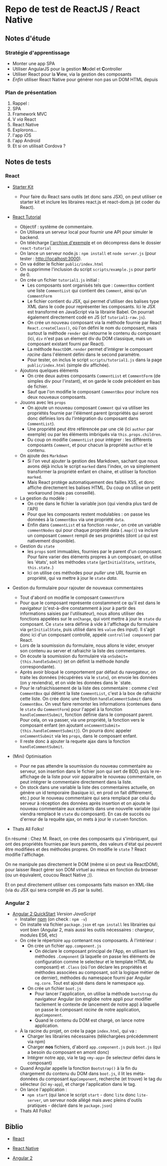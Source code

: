 # Repo de test de ReactJS / React Native

## Notes d'étude

### Stratégie d'apprentissage

 - Monter une app SPA
 - Utiliser AngularJS pour la gestion **M**odel et **C**ontroller
 - Utiliser React pour la **V**iew, via la gestion des composants
 - *Enfin* utiliser React Native pour générer non pas un DOM HTML depuis

### Plan de présentation

1. Rappel :
  1. SPA
  2. Framework MVC
  3. V *via* React
2. React Native
3. Explorons...
  1. l'app iOS
  2. l'app Android
4. Et si on utilisait Cordova ?


## Notes de tests

### React

 - [Starter Kit](https://facebook.github.io/react/downloads/react-0.14.6.zip)
   - Pour faire du React sans outils (et donc sans JSX), on peut utiliser ce starter kit et inclure les libraires react.js et react-dom.js (et coder du React).

 - [React Tutorial](https://facebook.github.io/react/docs/tutorial.html)
   - Objectif : système de commentaire.
   - On Utilisera un serveur local pour fournir une API pour simuler le backend.
   - On télécharge [l'archive d'exemple](https://github.com/reactjs/react-tutorial/archive/master.zip) et on décompress dans le dossier `react-tutorial`
   - On lance un serveur node.js : `npm install` et `node server.js` (pour tester : [http://localhost:3000](http://localhost:3000/)).
   - On va éditer le fichier `public/index.html`
   - On supprimme l'inclusion du script `scripts/example.js` pour partir de 0.
   - On crée un fichier `tutorial1.js` initial :
     - Les composants sont organisés tels que : `CommentBox` contient une liste `CommentList` qui contient des `Comment`, ainsi qu'un `CommentForm`
     - Le fichier contient du JSX, qui permet d'utiliser des balises type XML dans le code pour représenter les composants. Ici le JSX est transformé en JavaScript via la librairie Babel. On pourrait également directement codé en JS (cf `tutorial1-raw.js`).
     - On crée un nouveau composant via la méthode fournie par React `React.createClass()`, où l'on défini le nom du composant, mais surtout la méthode `render` qui retourne le contenu du composant (ici, `div` n'est pas un élement div du DOM classique, mais un composant existant fourni par React).
     - La méthode `ReactDOM.render` permet d'intégrer le composant *racine* dans l'élément défini dans le second paramètre.
     - Pour tester, on inclus le script `scripts/tutorial1.js` dans la page `public/index.html` (simple div affichée).
   - Ajoutons quelques éléments
     - On crée deux autres composants `CommentList` et `CommentForm` (de simples div pour l'instant), et on garde le code précédent en bas de fichier.
     - Sauf que l'on modifie le composant `CommentBox` pour inclure nos deux nouveaux composants.
   - Jouons avec les `props`
     - On ajoute un nouveau composant `Comment` qui va utiliser les propriétés fournie par l'élément parent (propriétés qui seront donc définies lors du l'intégration du composant dans `CommentList`).
     - Une propriété peut être référencée par une clé (ici `author` par exemple) ou par les éléments imbriqués via `this.props.children`.
     - Du coup on modifie `CommentList` pour intégrer : les différents composants `Comment`, et pour chacun la propriété `author` et le contenu.
   - On ajoute des `Markdown`
     - Si l'on veut ajouter la gestion des Markdown, sachant que nous avons déjà inclus le script `marked` dans l'index, on va simplement transformer la propriété enfant en chaine, et utiliser la fonction `marked`.
     - Mais React protège automatiquement des failles XSS, et donc affiche directement les balises HTML. Du coup on utilise un petit workaround (mais pas conseillé).
   - La gestion du modèle :
     - On crée dans le fichier la variable json (qui viendra plus tard de l'API)
     - Pour que les composants restent modulables : on passe les données à la `CommentBox` via une propriété `data`.
     - Enfin dans `CommentList` et sa fonction `render`, on crée un variable `commentNodes` qui pour chaque propriété data (`.map()`) va inclure un composant `Comment` rempli de ses propriétés (dont `id` qui est nativement disponible).
   - Gestion du `state`
     - les `props` sont immuables, fournies par le parent d'un composant. Pour faire varier des éléments propres à un composant, on utilise les 'états', soit les méthodes `state` (`getInitialState`, `setState`, `this.state.`)
     - Ici on utilise ces méthodes pour *puller* une URL fournie en propriété, qui va mettre à jour le `state` *data*.
  - Gestion du formulaire pour rajouter de nouveaux commentaires
    - Tout d'abord on modifie le composant `CommentForm`
    - Pour que le composant représente constamment ce qu'il est dans le navigateur (c'est-à-dire constamment à jour à partir des informations saisies par l'utilisateur), nous allons utiliser des fonctions appelées sur le `onChange`, qui vont mettre à jour le `state` du composant. Ce `state` sera définie à vide à l'affichage du formulaire via `getInitialState`, puis utilisé dans les `value` des input). Il s'agit donc ici d'un composant controllé, appelé `controlled component` par React.
    - Lors de la soumission du formulaire, nous allons le vider, envoyer son contenu au server et rafraichir la liste des commentaires.
    - On écoute la soumission du formulaire via `onSubmit={this.handleSubmit}` (et on définit la méthode *handle* correspondante).
    - Après avoir bloqué le comportement par défaut du navogateur, on traite les données (récupérées via le `state`), on envoie les données (on y reviendra), et on vide les données dans le `state.
    - Pour le rafraichissement de la liste des commentaire : comme c'est `CommentBox` qui détient la liste `CommentList`, c'est à la box de rafraichir cette liste. On crée donc une fonction `handleCommentSubmit` dans `CommentBox`. On veut faire remonter les informations (contenues dans le `state` du `CommentForm`) pour l'appel à la fonction `handleCommentSubmit`, fonction définie dans le composant parent. Pour cela, on va passer, via une propriété, la fonction vers le composant enfant (en ajoutant `onCommentSubmit={this.handleCommentSubmit}`). On pourra donc appeler `onCommentSubmit` via les `props`, dans le composant enfant.
    - Il reste donc à ajouter la requete ajax dans la fonction `handleCommentSubmit`.
  - (Mini) Optimisation
    - Pour ne pas attendre la soumission du nouveau commentaire au serveur, son insertion dans le fichier json qui sert de BDD, puis le re-affichage de la liste pour voir apparaitre le nouveau commentaire, on peut intégrer le commentaire directement dans la liste.
    - On stock dans une variable la liste des commentaires actuelle, on génère un id temporaire (basique ici, en prod on fait différement, etc.) pour le nouveau commentaire qui sera remplacé par celui du serveur à réception des données après insertion et on ajoute le nouveau commentaire aux existants dans une nouvelle variable (qui viendra remplacé le `state` du composant). En cas de succès ou d'erreur de la requête ajax, on mets à jour le `state`en fonction.
  - Thats All Folks!

En résumé : Chez M. React, on crée des composants qui s'imbriquent, qui ont des propriétés fournies par leurs parents, des valeurs d'état qui peuvent être modifiées et des méthodes propres. On modifie le `state` ? React modifie l'affichage.

On ne manipule pas directement le DOM (même si on peut via ReactDOM), pour laisser React gérer son DOM virtuel au mieux en fonction du browser (ou un équivalent, coucou React Native ;)).

Et on peut directement utiliser ces composants faits maison en XML-like (via du JSX qui sera compilé en JS par la suite).


### Angular 2

 - [Angular 2 QuickStart](https://angular.io/docs/ts/latest/quickstart.html) *Version JavaScript*
   - Installer [npm](https://docs.npmjs.com/getting-started/installing-node) (on check : `npm -v`)
   - On installe via fichier `package.json` et `npm install` les librairies qui vont bien (Angular 2, mais aussi les outils nécessaires : chargeur, modules ES6, etc)
   - On crée le répertoire `app` contenant nos composants. À l'intérieur :
     - On crée un fichier `app.component.js`
       - On déclare le composant principal de l'App, en utilisant les méthodes `.Component` (à laquelle on passe les éléments de configuration comme le selecteur et le template HTML du composant) et `.Class` (où l'on déclare les propriétés et méthodes associées au composant, soit la logique métier de ce dernier), méthodes du namespace fourni par Angular `ng.core`. Tout est ajouté dans dans le namespace `app`.
     - On crée un fichier `boot.js`
        - Pour lancer l'application, on utilise la méthode `bootstrap` du navigateur Angular (on englobe notre appli pour modifier facilement le contexte de lancement de notre app) à laquelle on passe le composant *racine* de notre application, `AppComponent`.
        - Quand le contenu du DOM est chargé, on lance notre application.
   - À la racine du projet, on crée la page `index.html`, qui va :
     - Charger les librairies nécessaires (téléchargées précédemment via npm)
     - Charger **nos** fichiers, d'abord `app.component.js` puis `boot.js` (qui a besoin du composant en amont donc)
     - Intégrer notre app, via le tag `<my-app>` (le selecteur défini dans le composant)
   - Quand Angular appelle la fonction `Bootstrap()` à la fin du chargement du contenu du DOM dans `boot.js`, il lit les méta-données du composant `AppComponent`, recherche (et trouve) le tag du sélecteur (ici `my-app`), et charge l'application dans le tag.
   - On lance l'application :
     - `npm start` (qui lance le script `start` - donc `lite` donc `lite-server`, un serveur node allégé mais avec pleins d'outils pratiques - déclaré dans le `package.json`)
   - Thats All Folks!


## Biblio

 - [React](https://facebook.github.io/react/)
 - [React Native](https://facebook.github.io/react-native/)

 - [Angular 2](https://angular.io/)
